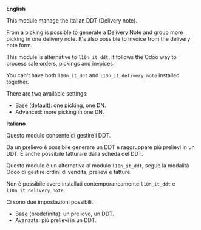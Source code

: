 **English**

This module manage the Italian DDT (Delivery note).

From a picking is possible to generate a Delivery Note and group more
picking in one delivery note. It's also possible to invoice from the
delivery note form.

This module is alternative to `l10n_it_ddt`, it follows the Odoo way to
process sale orders, pickings and invoices.

You can't have both `l10n_it_ddt` and `l10n_it_delivery_note` installed
together.

There are two available settings:

- Base (default): one picking, one DN.
- Advanced: more picking in one DN.

**Italiano**

Questo modulo consente di gestire i DDT.

Da un prelievo è possibile generare un DDT e raggruppare più prelievi in
un DDT. È anche possibile fatturare dalla scheda del DDT.

Questo modulo è un alternativa al modulo `l10n_it_ddt`, segue la
modalità Odoo di gestire ordini di vendita, prelievi e fatture.

Non è possibile avere installati contemporaneamente `l10n_it_ddt` e
`l10n_it_delivery_note`.

Ci sono due impostazioni possibili.

- Base (predefinita): un prelievo, un DDT.
- Avanzata: più prelievi in un DDT.
